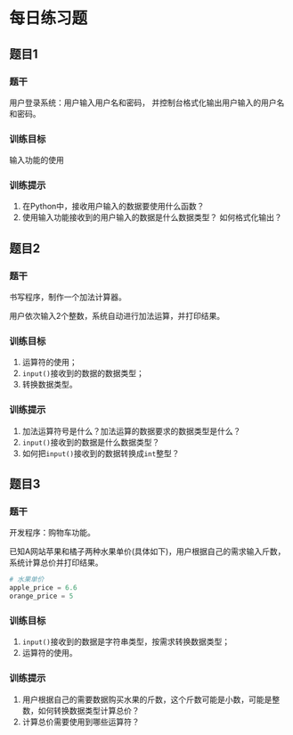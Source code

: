 # 每日练习题

## 题目1

### 题干

用户登录系统：用户输入用户名和密码， 并控制台格式化输出用户输入的用户名和密码。



### 训练目标

输入功能的使用

### 训练提示

1. 在Python中，接收用户输入的数据要使用什么函数？
2. 使用输入功能接收到的用户输入的数据是什么数据类型？ 如何格式化输出？

## 题目2

### 题干

书写程序，制作一个加法计算器。

用户依次输入2个整数，系统自动进行加法运算，并打印结果。



### 训练目标

1. 运算符的使用；
2. `input()`接收到的数据的数据类型；
3. 转换数据类型。



### 训练提示

1. 加法运算符号是什么？加法运算的数据要求的数据类型是什么？
2. `input()`接收到的数据是什么数据类型？
3. 如何把`input()`接收到的数据转换成`int`整型？

## 题目3

### 题干

开发程序：购物车功能。

已知A网站苹果和橘子两种水果单价(具体如下)，用户根据自己的需求输入斤数， 系统计算总价并打印结果。

```python
# 水果单价
apple_price = 6.6
orange_price = 5
```



### 训练目标

1. ​	`input()`接收到的数据是字符串类型，按需求转换数据类型；
2. 运算符的使用。



### 训练提示

1. 用户根据自己的需要数据购买水果的斤数，这个斤数可能是小数，可能是整数，如何转换数据类型计算总价？
2. 计算总价需要使用到哪些运算符？


